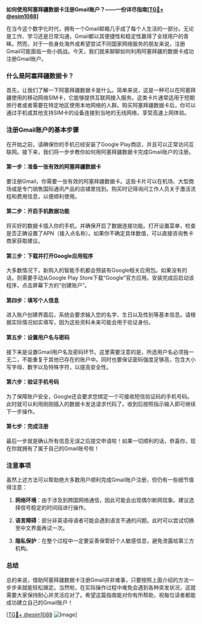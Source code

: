 **如何使用阿塞拜疆数据卡注册Gmail账户？——一份详尽指南[[TG💪+ @esim1088](https://t.me/s/esim1088)]**

在当今这个数字化时代，拥有一个Gmail邮箱几乎成了每个人生活的一部分。无论是工作、学习还是日常沟通，Gmail都以其便捷性和稳定性赢得了全球用户的青睐。然而，对于一些身处海外或希望尝试不同国家网络服务的朋友来说，注册Gmail可能面临一些小挑战。今天，我们就来聊聊如何利用阿塞拜疆的数据卡成功注册Gmail账户。

### 什么是阿塞拜疆数据卡？

首先，让我们了解一下阿塞拜疆数据卡是什么。简单来说，这是一种可以在阿塞拜疆使用的移动网络SIM卡，它能够提供互联网接入服务。这类卡片通常适用于短期旅行者或者需要在特定地区使用本地网络的人群。购买阿塞拜疆数据卡后，你可以通过手机或其他支持SIM卡的设备连接到当地的无线网络，享受高速上网体验。

### 注册Gmail账户的基本步骤

在开始之前，请确保你的手机已经安装了Google Play商店，并且可以正常访问互联网。接下来，我们将一步步教你如何用阿塞拜疆数据卡完成Gmail账户的注册。

#### 第一步：准备一张有效的阿塞拜疆数据卡

要注册Gmail，你需要一张有效的阿塞拜疆数据卡。这些卡片可以在机场、大型商场或是专门销售国际通讯产品的店铺里找到。购买时记得询问工作人员关于激活流程和费用信息，以便顺利使用。

#### 第二步：开启手机数据功能

将买好的数据卡插入你的手机，并确保开启了数据连接功能。打开设置菜单，检查是否正确设置了APN（接入点名称）。如果你不确定具体数值，可以直接咨询售卡商家获取建议。

#### 第三步：下载并打开Google应用程序

大多数情况下，新购入的智能手机都会预装有Google相关应用包。如果没有的话，则需要手动从Google Play Store下载“Google”官方应用。安装完成后启动该程序，点击屏幕下方的“创建账户”。

#### 第四步：填写个人信息

进入账户创建界面后，系统会要求输入您的名字、生日以及性别等基本信息。请根据实际情况如实填写，因为这些资料未来可能会用于验证身份。

#### 第五步：设置用户名与密码

接下来是设置Gmail用户名及密码环节。这里需要注意的是，所选用户名必须独一无二，不能重复于其他已存在的账户中。同时也要保证密码强度足够高，包含大小写字母、数字以及特殊字符，以提高安全性。

#### 第六步：验证手机号码

为了保障账户安全，Google还会要求您绑定一个可接收短信验证码的手机号码。此时就可以利用刚刚插入的数据卡发送请求代码了。收到后按照指示输入即可继续下一步操作。

#### 第七步：完成注册

最后一步就是确认所有信息无误之后提交申请啦！如果一切顺利的话，恭喜你，现在你就拥有了属于自己的Gmail账号啦！

### 注意事项

虽然上述方法可以帮助绝大多数用户顺利完成Gmail账户注册，但仍有一些细节值得注意：

1. **网络环境**：由于涉及到跨国网络通信，因此可能会出现偶尔断网现象。建议选择信号稳定的时间段进行操作。
   
2. **语言障碍**：部分非英语母语者可能会遇到语言不通的问题。此时可以尝试切换至中文界面再试一次。
   
3. **隐私保护**：在整个过程中一定要妥善保管好个人敏感信息，避免泄露给第三方机构。

### 总结

总的来说，借助阿塞拜疆数据卡注册Gmail并非难事，只要按照上面介绍的方法一步步来就能轻松搞定。当然啦，在实际操作过程中难免会遇到各种突发状况，这就需要大家保持耐心并灵活应对了。希望这篇指南能对你有所帮助，祝每位读者都能成功建立自己的Gmail账户！

[[TG💪+ @esim1088](https://t.me/s/esim1088) ![Image](https://i.postimg.cc/4NQfJmqS/Snipaste-2025-05-13-00-14-12.png)]